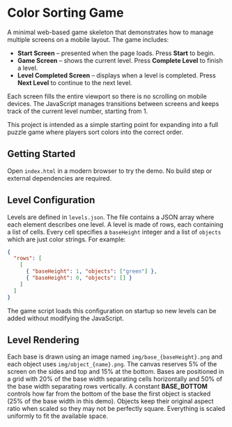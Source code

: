 # Color Sorting Game

A minimal web-based game skeleton that demonstrates how to manage multiple screens on a mobile layout. The game includes:

- **Start Screen** – presented when the page loads. Press **Start** to begin.
- **Game Screen** – shows the current level. Press **Complete Level** to finish a level.
- **Level Completed Screen** – displays when a level is completed. Press **Next Level** to continue to the next level.

Each screen fills the entire viewport so there is no scrolling on mobile devices. The JavaScript manages transitions between screens and keeps track of the current level number, starting from 1.

This project is intended as a simple starting point for expanding into a full puzzle game where players sort colors into the correct order.

## Getting Started

Open `index.html` in a modern browser to try the demo. No build step or external dependencies are required.

## Level Configuration

Levels are defined in `levels.json`. The file contains a JSON array where each
element describes one level. A level is made of rows, each containing a list of
cells. Every cell specifies a `baseHeight` integer and a list of `objects` which
are just color strings. For example:

```json
{
  "rows": [
    [
      { "baseHeight": 1, "objects": ["green"] },
      { "baseHeight": 0, "objects": [] }
    ]
  ]
}
```

The game script loads this configuration on startup so new levels can be added
without modifying the JavaScript.

## Level Rendering

Each base is drawn using an image named `img/base_{baseHeight}.png` and each
object uses `img/object_{name}.png`. The canvas reserves 5% of the screen on the
sides and top and 15% at the bottom. Bases are positioned in a grid with 20% of
the base width separating cells horizontally and 50% of the base width
separating rows vertically. A constant **BASE_BOTTOM** controls how far from the
bottom of the base the first object is stacked (25% of the base width in this
demo). Objects keep their original aspect ratio when scaled so they may not be
perfectly square. Everything is scaled uniformly to fit the available space.
